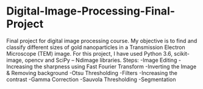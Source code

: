# Digital-Image-Processing-Final-Project
Final project for digital image processing course. 
My objective is to find and classify different sizes of gold nanoparticles in a Transmission Electron Microscope (TEM) image. For this project, I have used Python 3.6, scikit-image, opencv and SciPy – Ndimage libraries.
Steps:
-Image Editing
-Increasing the sharpness using Fast Fourier Transform
-Inverting the Image & Removing background
-Otsu Thresholding
-Filters
-Increasing the contrast
-Gamma Correction
-Sauvola Thresholding
-Segmentation

